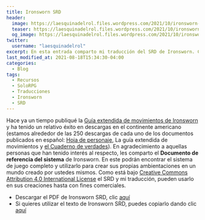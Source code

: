```yaml
---
title: Ironsworn SRD
header:
  image: https://laesquinadelrol.files.wordpress.com/2021/10/ironsworn-en-espanol-1.png
  teaser: https://laesquinadelrol.files.wordpress.com/2021/10/ironsworn-en-espanol-1.png
  og_image: https://laesquinadelrol.files.wordpress.com/2021/10/ironsworn-en-espanol-1.png
twitter:
  username: "laesquinadelrol"
excerpt: En esta entrada comparto mi traducción del SRD de Ironsworn. Con este documento en PDF y en google docs puedes jugar Ironsworn básico o desarrollar tu propio juego.
last_modified_at: 2021-08-18T15:34:30-04:00
categories:
  - Blog
tags:
  - Recursos
  - SoloRPG
  - Traducciones
  - Ironsworn
  - SRD
---
```


Hace ya un tiempo publiqué la [Guía extendida de movimientos de Ironsworn](https://laesquinadelrol.com/rol%20en%20solitario/Ironsworn-gu%C3%ADa-de-movimientos-extendida/) y ha tenido un relativo éxito en descargas en el continente americano (estamos alrededor de las 250 descargas de cada uno de los documentos publicados en español: [Hoja de personaje](https://laesquinadelrol.files.wordpress.com/2021/07/ironsworn-hoja_de_personaje-es.pdf), La guía extendida de movimientos y [el Cuaderno de verdades](https://laesquinadelrol.files.wordpress.com/2021/07/ironsworn-es-cuadernodeverdades.pdf)). En agradecimiento a aquellas personas que han tenido interés al respecto, les comparto el **Documento de referencia del sistema** de Ironsworn. En este podrán encontrar el sistema de juego completo y utilizarlo para crear sus propias ambientaciones en un mundo creado por ustedes mismos. Como está bajo [Creative Commons Attribution 4.0 International License](https://creativecommons.org/licenses/by/4.0/) el SRD y mi traducción, pueden usarlo en sus creaciones hasta con fines comerciales.

- Descargar el PDF de Ironsworn SRD, clic [aquí](https://laesquinadelrol.files.wordpress.com/2021/10/ironsworn-srd-es.pdf)
- Si quieres utilizar el texto de Ironsworn SRD, puedes copiarlo dando clic [aquí](https://docs.google.com/document/d/1-OyI_HqN4jrpxgtl36RZaasr9fu0ylMy6xBq5NGRjtQ/edit?usp=sharing)

<script type='text/javascript' src='https://storage.ko-fi.com/cdn/widget/Widget_2.js'></script><script type='text/javascript'>kofiwidget2.init('Invítame un café', '#29abe0', 'X8X035NUM');kofiwidget2.draw();</script>
